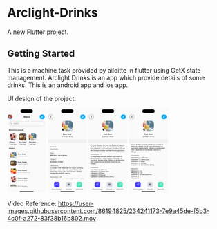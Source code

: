 # Arclight-Drinks

A new Flutter project.

## Getting Started

This is a machine task provided by ailoitte in flutter using GetX state management. Arclight Drinks is an app which provide details of some drinks. This is an android app and ios app.

UI design of the project:

 <img alt="UI-Design" src="https://github.com/LukaMel-B/Ailoitte-Machine-Task/blob/main/arclights_light/assets/ss/homepage.png?raw=true" width="90"/>
 <img alt="UI-Design" src="https://github.com/LukaMel-B/Ailoitte-Machine-Task/blob/main/arclights_light/assets/ss/details1.png?raw=true" width="90"/>
 <img alt="UI-Design" src="https://github.com/LukaMel-B/Ailoitte-Machine-Task/blob/main/arclights_light/assets/ss/details2.png?raw=true" width="90"/>
 <img alt="UI-Design" src="https://github.com/LukaMel-B/Ailoitte-Machine-Task/blob/main/arclights_light/assets/ss/details3.png?raw=true" width="90"/>
 
 Video Reference:
 https://user-images.githubusercontent.com/86194825/234241173-7e9a45de-f5b3-4c0f-a272-83f38b16b802.mov

